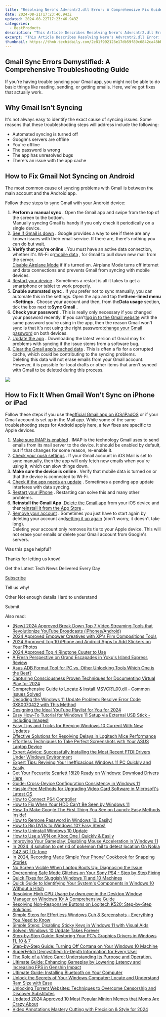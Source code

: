 ```yaml
---
title: "Resolving Nero's Advrcntr2.dll Error: A Comprehensive Fix Guide"
date: 2024-08-21T17:23:46.943Z
updated: 2024-08-22T17:23:46.943Z
categories:
  - BestProducts
description: "This Article Describes Resolving Nero's Advrcntr2.dll Error: A Comprehensive Fix Guide"
excerpt: "This Article Describes Resolving Nero's Advrcntr2.dll Error: A Comprehensive Fix Guide"
thumbnail: https://thmb.techidaily.com/2e81f992123e17db59f89c6842ca48bb426d509215d95604071818ec4e7dc281.jpg
---
```


## Gmail Sync Errors Demystified: A Comprehensive Troubleshooting Guide
 If you're having trouble syncing your Gmail app, you might not be able to do basic things like reading, sending, or getting emails. Here, we've got fixes that actually work.

## Why Gmail Isn't Syncing

 It's not always easy to identify the exact cause of syncing issues. Some reasons that these troubleshooting steps will address include the following:

* Automated syncing is turned off
* Google's servers are offline
* You're offline
* The password is wrong
* The app has unresolved bugs
* There's an issue with the app cache

## How to Fix Gmail Not Syncing on Android

 The most common cause of syncing problems with Gmail is between the main account and the Android app.

 Follow these steps to sync Gmail with your Android device:

1. **Perform a manual sync** . Open the Gmail app and swipe from the top of the screen to the bottom.  
 Manually syncing Gmail is handy if you only check it periodically on a single device.
2. [See if Gmail is down](https://www.lifewire.com/how-to-check-the-gmail-status-for-issues-1171899) . Google provides a way to see if there are any known issues with their email service. If there are, there's nothing you can do but wait.
3. **Verify that you're online** . You must have an active data connection, whether it's Wi-Fi or[mobile data](https://www.lifewire.com/how-to-turn-on-mobile-data-4685092) , for Gmail to pull down new mail from the server.  
[Disable Airplane Mode](https://www.lifewire.com/turn-airplane-mode-on-or-off-on-android-5212172) if it's turned on. Airplane Mode turns off internet and data connections and prevents Gmail from syncing with mobile devices.
4. [Restart your device](https://www.lifewire.com/reboot-android-smartphone-or-tablet-4127180) **.** Sometimes a restart is all it takes to get a smartphone or tablet to work properly.
5. **Enable automated sync** . If you prefer not to sync manually, you can automate this in the settings. Open the app and tap the**three-lined menu** \>**Settings** . Choose your account and then, from the**Data usage** section, tick the box next to**Sync Gmail** .
6. **Check your password** . This is really only necessary if you changed your password recently. If you can't[log in to the Gmail website](https://mail.google.com/) with the same password you're using in the app, then the reason Gmail won't sync is that it's not using the right password;[change your Gmail password](https://www.lifewire.com/how-to-change-your-gmail-password-1172128) on both devices.
7. [Update the app](https://play.google.com/store/apps/details?id=com.google.android.gm) . Downloading the latest version of Gmail may fix problems with syncing if the issue stems from a software bug.
8. [Clear the Gmail app's cached data](https://www.lifewire.com/clear-cache-android-4157780) . This is often a fix for a corrupted cache, which could be contributing to the syncing problems.  
 Deleting this data will not erase emails from your Gmail account. However, it is possible for local drafts or other items that aren't synced with Gmail to be deleted during this process.

<!-- affiliate ads begin -->
<a href="https://secure.2checkout.com/order/checkout.php?PRODS=19080710&QTY=1&AFFILIATE=108875&CART=1"><img src="https://smart-seo-tool.com/images/SmartSEOAuditorBox.png" border="0"></a>
<!-- affiliate ads end -->
## How to Fix It When Gmail Won't Sync on iPhone or iPad

 Follow these steps if you use the[official Gmail app on iOS/iPadOS](https://apps.apple.com/app/gmail-email-by-google/id422689480) or if your Gmail account is set up in the Mail app. While some of the same troubleshooting steps for Android apply here, a few fixes are specific to Apple devices.

1. [Make sure IMAP is enabled](https://www.lifewire.com/how-to-access-gmail-in-iphone-mail-1172491) . IMAP is the technology Gmail uses to send emails from its mail server to the device. It should be enabled by default, but if that changes for some reason, re-enable it.
2. [Check your push settings](https://www.lifewire.com/how-to-set-up-push-gmail-in-iphone-mail-1172554) . If your Gmail account in iOS Mail is set to sync manually, then the app will only fetch new emails when you're using it, which can slow things down.
3. **Make sure the device is online** . Verify that mobile data is turned on or that the device is connected to Wi-Fi.
4. [Check if the app needs an update](https://www.lifewire.com/ways-to-keep-iphone-apps-to-date-2000645) . Sometimes a pending app update interferes with data syncing.
5. [Restart your iPhone](https://www.lifewire.com/how-to-restart-iphone-2000288) . Restarting can solve this and many other problems.
6. **Reinstall the Gmail App** .[Delete the Gmail app](https://www.lifewire.com/delete-apps-from-iphone-2000648) from your iOS device and then[reinstall it from the App Store](https://apps.apple.com/app/gmail-email-by-google/id422689480) .
7. [Remove your account](https://www.lifewire.com/delete-email-account-from-iphone-4136941) . Sometimes you just have to start again by deleting your account and[setting it up again](https://www.lifewire.com/how-to-access-gmail-in-iphone-mail-1172491) (don't worry, it doesn't take long).  
 Deleting your account only removes its tie to your Apple device. This will not erase your emails or delete your Gmail account from Google's servers.

Was this page helpful?

Thanks for letting us know!

 Get the Latest Tech News Delivered Every Day

[Subscribe](https://www.lifewire.com/#)

Tell us why!

 Other  Not enough details  Hard to understand

 Submit

<ins class="adsbygoogle"
     style="display:block"
     data-ad-format="autorelaxed"
     data-ad-client="ca-pub-7571918770474297"
     data-ad-slot="1223367746"></ins>



<ins class="adsbygoogle"
     style="display:block"
     data-ad-client="ca-pub-7571918770474297"
     data-ad-slot="8358498916"
     data-ad-format="auto"
     data-full-width-responsive="true"></ins>

<span class="atpl-alsoreadstyle">Also read:</span>
<div><ul>
<li><a href="https://facebook-record-videos.techidaily.com/new-2024-approved-break-down-top-7-video-streaming-tools-that-revolutionize-youtube-broadcasts-iphonesandroid/"><u>[New] 2024 Approved  Break Down  Top 7 Video Streaming Tools that Revolutionize YouTube Broadcasts (iPhones/Android)</u></a></li>
<li><a href="https://fox-boxes.techidaily.com/2024-approved-empower-creatives-with-xps-film-compositions-tools/"><u>2024 Approved  Empower Creatives with XP's Film Compositions Tools</u></a></li>
<li><a href="https://some-skills.techidaily.com/2024-approved-top-10-iphone-and-android-apps-to-add-stickers-on-your-photos/"><u>2024 Approved  Top 10 iPhone and Android Apps to Add Stickers on Your Photos</u></a></li>
<li><a href="https://voice-adjusting.techidaily.com/2024-approved-top-4-ringtone-cuuter-to-use/"><u>2024 Approved Top 4 Ringtone Cuuter to Use</u></a></li>
<li><a href="https://buynow-tips.techidaily.com/a-fresh-perspective-on-grand-escapades-in-yokus-island-express-review/"><u>A Fresh Perspective on Grand Escapades in Yoku's Island Express Review</u></a></li>
<li><a href="https://android-frp.techidaily.com/asus-adb-format-tool-for-pc-vs-other-unlocking-tools-which-one-is-the-best-by-drfone-android/"><u>Asus ADB Format Tool for PC vs. Other Unlocking Tools Which One is the Best?</u></a></li>
<li><a href="https://screen-capture.techidaily.com/capturing-consciousness-proven-techniques-for-documenting-virtual-play-for-2024/"><u>Capturing Consciousness  Proven Techniques for Documenting Virtual Play for 2024</u></a></li>
<li><a href="https://techtrends.techidaily.com/comprehensive-guide-to-locate-and-install-msvcr100dll-common-issues-solved/"><u>Comprehensive Guide to Locate & Install MSVCR1_00.dll - Common Issues Solved</u></a></li>
<li><a href="https://techtrends.techidaily.com/decoding-the-windows-11-update-problem-resolve-error-code-0x80070422-with-this-method/"><u>Decoding the Windows 11 Update Problem: Resolve Error Code 0X80070422 with This Method</u></a></li>
<li><a href="https://youtube-video-recordings.techidaily.com/designing-the-ideal-youtube-playlist-for-you-for-2024/"><u>Designing the Ideal YouTube Playlist for You for 2024</u></a></li>
<li><a href="https://techtrends.techidaily.com/1723808211095-easy-how-to-tutorial-for-windows-11-setup-via-external-usb-stick-including-images/"><u>Easy How-To Tutorial for Windows 11 Setup via External USB Stick - Including Images!</u></a></li>
<li><a href="https://techtrends.techidaily.com/easy-tips-and-tricks-for-keeping-windows-10-current-with-new-updates/"><u>Easy Tips and Tricks for Keeping Windows 10 Current With New Updates</u></a></li>
<li><a href="https://techtrends.techidaily.com/effective-solutions-for-resolving-delays-in-logitech-mice-performance/"><u>Effective Solutions for Resolving Delays in Logitech Mice Performance</u></a></li>
<li><a href="https://techtrends.techidaily.com/effortless-techniques-to-take-perfect-screenshots-with-your-asus-laptop-device/"><u>Effortless Techniques to Take Perfect Screenshots with Your ASUS Laptop Device</u></a></li>
<li><a href="https://win-amazing.techidaily.com/expert-advice-successfully-installing-the-most-recent-ftdi-drivers-under-windows-environment/"><u>Expert Advice: Successfully Installing the Most Recent FTDI Drivers Under Windows Environment</u></a></li>
<li><a href="https://techtrends.techidaily.com/expert-tips-reviving-your-inefficacious-windows-11-pc-quickly-and-easily/"><u>Expert Tips: Reviving Your Inefficacious Windows 11 PC Quickly and Easily</u></a></li>
<li><a href="https://win-amazing.techidaily.com/get-your-focusrite-scarlett-18i20-ready-on-windows-download-drivers-here/"><u>Get Your Focusrite Scarlett 18I20 Ready on Windows: Download Drivers Here</u></a></li>
<li><a href="https://techtrends.techidaily.com/guide-cross-device-configuration-consistency-in-windows-11/"><u>Guide: Cross-Device Configuration Consistency in Windows 11</u></a></li>
<li><a href="https://techtrends.techidaily.com/hassle-free-methods-for-upgrading-video-card-software-in-microsofts-latest-os/"><u>Hassle-Free Methods for Upgrading Video Card Software in Microsoft's Latest OS</u></a></li>
<li><a href="https://techtrends.techidaily.com/how-to-connect-ps4-controller/"><u>How to Connect PS4 Controller</u></a></li>
<li><a href="https://techtrends.techidaily.com/how-to-fix-when-your-hdd-cant-be-seen-by-windows-11/"><u>How to Fix When Your HDD Can’t Be Seen by Windows 11</u></a></li>
<li><a href="https://techtrends.techidaily.com/how-to-make-google-the-first-thing-you-see-on-launch-easy-methods-inside/"><u>How To Make Google The First Thing You See on Launch: Easy Methods Inside!</u></a></li>
<li><a href="https://techtrends.techidaily.com/how-to-remove-password-in-windows-10-easily/"><u>How to Remove Password in Windows 10. Easily!</u></a></li>
<li><a href="https://techtrends.techidaily.com/how-to-rip-dvds-to-windows-10-easy-steps/"><u>How to Rip DVDs to Windows 10? Easy Steps!</u></a></li>
<li><a href="https://techtrends.techidaily.com/how-to-uninstall-windows-10-update/"><u>How to Uninstall Windows 10 Update</u></a></li>
<li><a href="https://techtrends.techidaily.com/1723808222176-how-to-use-a-vpn-on-xbox-one-quickly-and-easily/"><u>How to Use a VPN on Xbox One | Quickly & Easily</u></a></li>
<li><a href="https://techtrends.techidaily.com/improving-your-gameplay-disabling-mouse-acceleration-in-windows-11/"><u>Improving Your Gameplay: Disabling Mouse Acceleration in Windows 11</u></a></li>
<li><a href="https://android-pokemon-go.techidaily.com/in-2024-4-solution-to-get-rid-of-pokemon-fail-to-detect-location-on-nokia-g42-5g-drfone-by-drfone-virtual-android/"><u>In 2024, 4 solution to get rid of pokemon fail to detect location On Nokia G42 5G | Dr.fone</u></a></li>
<li><a href="https://snapchat-videos.techidaily.com/in-2024-recording-made-simple-your-phone-cookbook-for-snapping-stories/"><u>In 2024, Recording Made Simple  Your Phone' Cookbook for Snapping Stories</u></a></li>
<li><a href="https://techtrends.techidaily.com/no-screen-visible-when-laptop-boots-up-diagnosing-the-issue/"><u>No Screen Visible When Laptop Boots Up: Diagnosing the Issue</u></a></li>
<li><a href="https://techtrends.techidaily.com/overcoming-safe-mode-glitches-on-your-sony-ps4-step-by-step-fixing/"><u>Overcoming Safe Mode Glitches on Your Sony PS4 - Step by Step Fixing</u></a></li>
<li><a href="https://techtrends.techidaily.com/quick-fixes-for-sluggish-windows-11-and-10-machines/"><u>Quick Fixes for Sluggish Windows 11 and 10 Machines</u></a></li>
<li><a href="https://techtrends.techidaily.com/quick-guide-to-identifying-your-systems-components-in-windows-10-without-a-hitch/"><u>Quick Guide to Identifying Your System's Components in Windows 10 Without a Hitch</u></a></li>
<li><a href="https://techtrends.techidaily.com/resolving-high-cpu-usage-by-dwmexe-in-the-desktop-window-manager-on-windows-10-a-comprehensive-guide/"><u>Resolving High CPU Usage by dwm.exe in the Desktop Window Manager on Windows 10: A Comprehensive Guide</u></a></li>
<li><a href="https://techtrends.techidaily.com/resolving-non-responsive-buttons-on-logitech-k520-step-by-step-solutions/"><u>Resolving Non-Responsive Buttons on Logitech K520: Step-by-Step Solutions</u></a></li>
<li><a href="https://techtrends.techidaily.com/simple-steps-for-effortless-windows-cuh-8-screenshots-everything-you-need-to-know/"><u>Simple Steps for Effortless Windows Cuh 8 Screenshots - Everything You Need to Know</u></a></li>
<li><a href="https://techtrends.techidaily.com/simple-steps-disabling-sticky-keys-in-windows-11-with-visual-aids/"><u>Simple Steps: Disabling Sticky Keys in Windows 11 with Visual Aids</u></a></li>
<li><a href="https://techtrends.techidaily.com/solved-windows-10-update-takes-forever/"><u>Solved: Windows 10 Update Takes Forever</u></a></li>
<li><a href="https://techtrends.techidaily.com/step-by-step-guide-restoring-your-pcs-graphics-drivers-in-windows-11-10-and-7/"><u>Step-by-Step Guide: Restoring Your PC's Graphics Drivers in Windows 11, 10 & 7</u></a></li>
<li><a href="https://techtrends.techidaily.com/step-by-step-guide-turning-off-cortana-on-your-windows-10-machine/"><u>Step-by-Step Guide: Turning Off Cortana on Your Windows 10 Machine</u></a></li>
<li><a href="https://techtrends.techidaily.com/superfetch-demystified-in-depth-information-for-every-user/"><u>SuperFetch Demystified: In-Depth Information for Every User</u></a></li>
<li><a href="https://techtrends.techidaily.com/the-role-of-a-video-card-understanding-its-purpose-and-operation/"><u>The Role of a Video Card: Understanding Its Purpose and Operation.</u></a></li>
<li><a href="https://techtrends.techidaily.com/ultimate-guide-enhancing-gameplay-by-lowering-latency-and-increasing-fps-in-genshin-impact/"><u>Ultimate Guide: Enhancing Gameplay by Lowering Latency and Increasing FPS in Genshin Impact</u></a></li>
<li><a href="https://techtrends.techidaily.com/ultimate-guide-installing-bluetooth-on-your-computer/"><u>Ultimate Guide: Installing Bluetooth on Your Computer</u></a></li>
<li><a href="https://techtrends.techidaily.com/unlock-the-secrets-of-your-windows-computer-locate-and-understand-ram-size-with-ease/"><u>Unlock the Secrets of Your Windows Computer: Locate and Understand Ram Size with Ease</u></a></li>
<li><a href="https://techtrends.techidaily.com/unlocking-torrent-websites-techniques-to-overcome-censorship-and-discover-substitutes/"><u>Unlocking Torrent Websites: Techniques to Overcome Censorship and Discover Substitutes</u></a></li>
<li><a href="https://meme-emoji.techidaily.com/updated-2024-approved-10-most-popular-minion-memes-that-moms-are-crazy-about/"><u>Updated 2024 Approved 10 Most Popular Minion Memes that Moms Are Crazy About</u></a></li>
<li><a href="https://screen-video-capture.techidaily.com/video-annotations-mastery-cutting-with-precision-and-style-for-2024/"><u>Video Annotations Mastery  Cutting with Precision & Style for 2024</u></a></li>
</ul></div>
